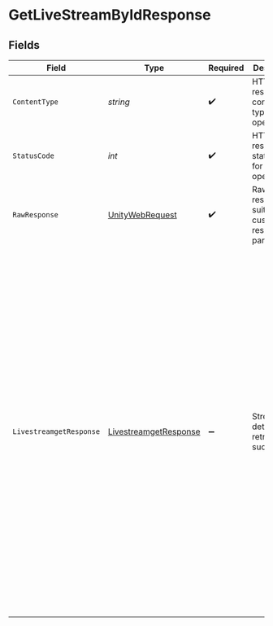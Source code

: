# GetLiveStreamByIdResponse


## Fields

| Field                                                                                                                                                                                                                                                                                                                                                                                                                                                                                                                                                                                                                                                                                                                                                                                                                                                                                 | Type                                                                                                                                                                                                                                                                                                                                                                                                                                                                                                                                                                                                                                                                                                                                                                                                                                                                                  | Required                                                                                                                                                                                                                                                                                                                                                                                                                                                                                                                                                                                                                                                                                                                                                                                                                                                                              | Description                                                                                                                                                                                                                                                                                                                                                                                                                                                                                                                                                                                                                                                                                                                                                                                                                                                                           | Example                                                                                                                                                                                                                                                                                                                                                                                                                                                                                                                                                                                                                                                                                                                                                                                                                                                                               |
| ------------------------------------------------------------------------------------------------------------------------------------------------------------------------------------------------------------------------------------------------------------------------------------------------------------------------------------------------------------------------------------------------------------------------------------------------------------------------------------------------------------------------------------------------------------------------------------------------------------------------------------------------------------------------------------------------------------------------------------------------------------------------------------------------------------------------------------------------------------------------------------- | ------------------------------------------------------------------------------------------------------------------------------------------------------------------------------------------------------------------------------------------------------------------------------------------------------------------------------------------------------------------------------------------------------------------------------------------------------------------------------------------------------------------------------------------------------------------------------------------------------------------------------------------------------------------------------------------------------------------------------------------------------------------------------------------------------------------------------------------------------------------------------------- | ------------------------------------------------------------------------------------------------------------------------------------------------------------------------------------------------------------------------------------------------------------------------------------------------------------------------------------------------------------------------------------------------------------------------------------------------------------------------------------------------------------------------------------------------------------------------------------------------------------------------------------------------------------------------------------------------------------------------------------------------------------------------------------------------------------------------------------------------------------------------------------- | ------------------------------------------------------------------------------------------------------------------------------------------------------------------------------------------------------------------------------------------------------------------------------------------------------------------------------------------------------------------------------------------------------------------------------------------------------------------------------------------------------------------------------------------------------------------------------------------------------------------------------------------------------------------------------------------------------------------------------------------------------------------------------------------------------------------------------------------------------------------------------------- | ------------------------------------------------------------------------------------------------------------------------------------------------------------------------------------------------------------------------------------------------------------------------------------------------------------------------------------------------------------------------------------------------------------------------------------------------------------------------------------------------------------------------------------------------------------------------------------------------------------------------------------------------------------------------------------------------------------------------------------------------------------------------------------------------------------------------------------------------------------------------------------- |
| `ContentType`                                                                                                                                                                                                                                                                                                                                                                                                                                                                                                                                                                                                                                                                                                                                                                                                                                                                         | *string*                                                                                                                                                                                                                                                                                                                                                                                                                                                                                                                                                                                                                                                                                                                                                                                                                                                                              | :heavy_check_mark:                                                                                                                                                                                                                                                                                                                                                                                                                                                                                                                                                                                                                                                                                                                                                                                                                                                                    | HTTP response content type for this operation                                                                                                                                                                                                                                                                                                                                                                                                                                                                                                                                                                                                                                                                                                                                                                                                                                         |                                                                                                                                                                                                                                                                                                                                                                                                                                                                                                                                                                                                                                                                                                                                                                                                                                                                                       |
| `StatusCode`                                                                                                                                                                                                                                                                                                                                                                                                                                                                                                                                                                                                                                                                                                                                                                                                                                                                          | *int*                                                                                                                                                                                                                                                                                                                                                                                                                                                                                                                                                                                                                                                                                                                                                                                                                                                                                 | :heavy_check_mark:                                                                                                                                                                                                                                                                                                                                                                                                                                                                                                                                                                                                                                                                                                                                                                                                                                                                    | HTTP response status code for this operation                                                                                                                                                                                                                                                                                                                                                                                                                                                                                                                                                                                                                                                                                                                                                                                                                                          |                                                                                                                                                                                                                                                                                                                                                                                                                                                                                                                                                                                                                                                                                                                                                                                                                                                                                       |
| `RawResponse`                                                                                                                                                                                                                                                                                                                                                                                                                                                                                                                                                                                                                                                                                                                                                                                                                                                                         | [UnityWebRequest](https://docs.unity3d.com/2021.3/Documentation/ScriptReference/Networking.UnityWebRequest.html)                                                                                                                                                                                                                                                                                                                                                                                                                                                                                                                                                                                                                                                                                                                                                                      | :heavy_check_mark:                                                                                                                                                                                                                                                                                                                                                                                                                                                                                                                                                                                                                                                                                                                                                                                                                                                                    | Raw HTTP response; suitable for custom response parsing                                                                                                                                                                                                                                                                                                                                                                                                                                                                                                                                                                                                                                                                                                                                                                                                                               |                                                                                                                                                                                                                                                                                                                                                                                                                                                                                                                                                                                                                                                                                                                                                                                                                                                                                       |
| `LivestreamgetResponse`                                                                                                                                                                                                                                                                                                                                                                                                                                                                                                                                                                                                                                                                                                                                                                                                                                                               | [LivestreamgetResponse](../../Models/Components/LivestreamgetResponse.md)                                                                                                                                                                                                                                                                                                                                                                                                                                                                                                                                                                                                                                                                                                                                                                                                             | :heavy_minus_sign:                                                                                                                                                                                                                                                                                                                                                                                                                                                                                                                                                                                                                                                                                                                                                                                                                                                                    | Stream details retrieved successfully                                                                                                                                                                                                                                                                                                                                                                                                                                                                                                                                                                                                                                                                                                                                                                                                                                                 | {<br/>"success": true,<br/>"data": {<br/>"streamId": "fa7f8c0950ea48ebcc5ef9de8c23deaa",<br/>"streamKey": "3dc5d7641f918baa083a5c52a5bd9cbckfa7f8c0950ea48ebcc5ef9de8c23deaa",<br/>"srtSecret": "c51739512d0088d98a46925c9b74c73akfa7f8c0950ea48ebcc5ef9de8c23deaa",<br/>"trial": false,<br/>"status": "idle",<br/>"maxResolution": "1080p",<br/>"maxDuration": 28800,<br/>"createdAt": "2024-10-15T08:48:31.551351Z",<br/>"reconnectWindow": 60,<br/>"enableRecording": true,<br/>"mediaPolicy": "public",<br/>"metadata": {<br/>"livestream_name": "fastpix_livestream"<br/>},<br/>"enableDvrMode": true,<br/>"playbackIds": [<br/>{<br/>"id": "4e43ec52-4775-4f68-a3ff-a57d8a59bba8",<br/>"accessPolicy": "public"<br/>}<br/>],<br/>"mediaIds": [<br/>"03cdf35d-8626-4b5f-bd14-d2212cd2a991"<br/>],<br/>"srtPlaybackResponse": {<br/>"srtPlaybackStreamId": "playfa7f8c0950ea48ebcc5ef9de8c23deaa",<br/>"srtPlaybackSecret": "490e707dd4d165c9e38d261b252f9457kfa7f8c0950ea48ebcc5ef9de8c23deaa"<br/>}<br/>}<br/>} |